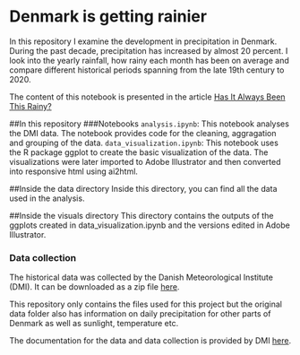 # Denmark is getting rainier

In this repository I examine the development in precipitation in Denmark. During the past decade, precipitation has increased by almost 20 percent. I look into the yearly rainfall, how rainy each month has been on average and compare different historical periods spanning from the late 19th century to 2020. 

The content of this notebook is presented in the article [Has It Always Been This Rainy?](https://laurabejder.com/rain/)

##In this repository
###Notebooks
`analysis.ipynb`: This notebook analyses the DMI data. The notebook provides code for the cleaning, aggragation and grouping of the data.
`data_visualization.ipynb`: This notebook uses the R package ggplot to create the basic visualization of the data. The visualizations were later imported to Adobe Illustrator and then converted into responsive html using ai2html.

##Inside the data directory
Inside this directory, you can find all the data used in the analysis.

##Inside the visuals directory
This directory contains the outputs of the ggplots created in data_visualization.ipynb and the versions edited in Adobe Illustrator.

### Data collection

The historical data was collected by the Danish Meteorological Institute (DMI). It can be downloaded as a zip file [here](https://www.dmi.dk/fileadmin/Rapporter/2021/DMIRep21-02.zip). 

This repository only contains the files used for this project but the original data folder also has information on daily precipitation for other parts of Denmark as well as sunlight, temperature etc. 

The documentation for the data and data collection is provided by DMI [here](https://www.dmi.dk/fileadmin/Rapporter/2021/DMIRep21-02.pdf).

